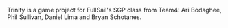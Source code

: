 Trinity is a game project for FullSail's SGP class from Team4: Ari Bodaghee, Phil Sullivan, Daniel Lima and Bryan Schotanes.